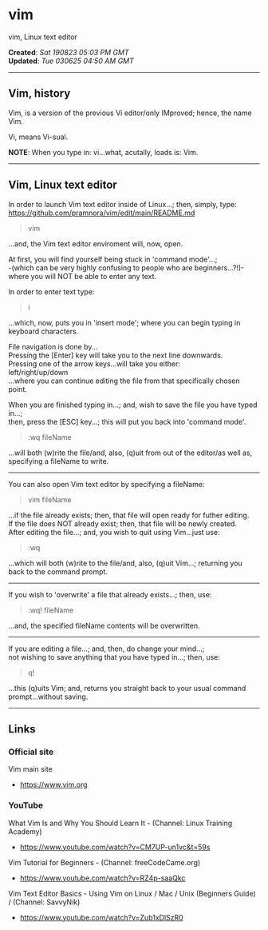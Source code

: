# vim
vim, Linux text editor  

**Created**: *Sat 190823 05:03 PM GMT*  
**Updated**: *Tue 030625 04:50 AM GMT*  

-----

## Vim, history

Vim, is a version of the previous Vi editor/only IMproved; hence, the name Vim.  

Vi, means Vi-sual.  

**NOTE**: When you type in: vi...what, acutally, loads is: Vim.  

-----

## Vim, Linux text editor  

In order to launch Vim text editor inside of Linux...; then, simply, type:  
https://github.com/pramnora/vim/edit/main/README.md
> vim  

...and, the Vim text editor enviroment will, now, open.  

At first, you will find yourself being stuck in 'command mode'...;      
-(which can be very highly confusing to people who are beginners...?!)-  
where you will NOT be able to enter any text.  

In order to enter text type:  

>i  

...which, now, puts you in 'insert mode'; where you can begin typing in keyboard characters.       

File navigation is done by...  
Pressing the [Enter] key will take you to the next line downwards.       
Pressing one of the arrow keys...will take you either:      
left/right/up/down  
...where you can continue editing the file from that specifically chosen point.    

When you are finished typing in...; and, wish to save the file you have typed in...;     
then, press the [ESC] key...; this will put you back into 'command mode'.  

>:wq fileName  

...will both (w)rite the file/and, also, (q)uit from out of the editor/as well as, specifying a fileName to write.    

-----

You can also open Vim text editor by specifying a fileName:  

>vim fileName

...if the file already exists; then, that file will open ready for futher editing.    
If the file does NOT already exist; then, that file will be newly created.    
After editing the file...; and, you wish to quit using Vim...just use:  

>:wq  

...which will both (w)rite to the file/and, also, (q)uit Vim...; returning you back to the command prompt.  

-----

If you wish to 'overwrite' a file that already exists...; then, use:  

>:wq! fileName  

...and, the specified fileName contents will be overwritten.  

-----

If you are editing a file...; and, then, do change your mind...;  
not wishing to save anything that you have typed in...; then, use:  

>q!  

...this (q)uits Vim; and, returns you straight back to your usual command prompt...without saving.   

-----

## Links

### Official site

Vim main site  
- https://www.vim.org  

### YouTube

What Vim Is and Why You Should Learn It - (Channel: Linux Training Academy)  
- https://www.youtube.com/watch?v=CM7UP-un1vc&t=59s  

Vim Tutorial for Beginners - (Channel: freeCodeCame.org)  
- https://www.youtube.com/watch?v=RZ4p-saaQkc  

Vim Text Editor Basics - Using Vim on Linux / Mac / Unix (Beginners Guide) / (Channel: SavvyNik)  
- https://www.youtube.com/watch?v=Zub1xDlSzR0  


